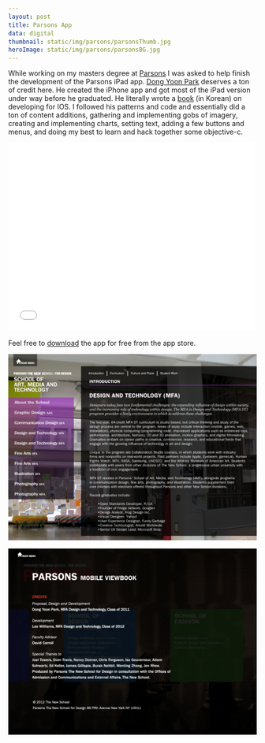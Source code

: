 ```yaml
---
layout: post
title: Parsons App
data: digital
thumbnail: static/img/parsons/parsonsThumb.jpg
heroImage: static/img/parsons/parsonsBG.jpg
---
```


<p>While working on my masters degree at <a class="theme-txt-orange" href="http://www.newschool.edu/parsons/">Parsons</a> I was asked to help finish the development of the Parsons iPad app. <a class="theme-txt-orange" href="http://www.cre8ive.kr/blog/">Dong Yoon Park</a> deserves a ton of credit here. He created the iPhone app and got most of the iPad version under way before he graduated. He literally wrote a <a class="theme-txt-orange" href="http://www.yes24.com/24/goods/4604135">book</a> (in Korean) on developing for IOS. I followed his patterns and code and essentially did a ton of content additions, gathering and implementing gobs of imagery, creating and implementing charts, setting text, adding a few buttons and menus, and doing my best to learn and hack together some objective-c.</p>

<div class="video-wrapper">
  <iframe src="//player.vimeo.com/video/38656957?title=0&amp;byline=0&amp;portrait=0" width="500" height="381" frameborder="0" webkitallowfullscreen mozallowfullscreen allowfullscreen></iframe>
</div>

<p>Feel free to <a class="theme-txt-orange" href="https://itunes.apple.com/us/app/parsons-new-school-for-design/id467670123?mt=8">download</a> the app for free from the app store.</p>

<a href="static/img/parsons/ss1.jpg"><img alt="Parsons iPad app screen shot" src="static/img/parsons/ss1.jpg"></a>

<a href="static/img/parsons/ss2.jpg"><img alt="Parsons iPad app screen shot" src="static/img/parsons/ss2.jpg"></a>